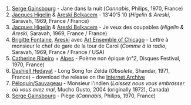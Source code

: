 
1. [Serge Gainsbourg](https://musicbrainz.org/artist/b21ef19b-c6aa-4775-90d3-3cc3e067ce6d) - Jane dans la nuit (_Cannabis_, Philips, 1970, France)
1. [Jacques Higelin](https://musicbrainz.org/artist/f75e42a2-e1f8-4873-ae07-f925dbc095ba) & [Areski Belkacem](https://musicbrainz.org/artist/66163b1d-82f2-4d70-addf-cea89a1ec717) - 13'40'5 10 (_Higelin & Areski_, Saravah, 1969, France / France)
1. [Jacques Higelin](https://musicbrainz.org/artist/f75e42a2-e1f8-4873-ae07-f925dbc095ba) & [Areski Belkacem](https://musicbrainz.org/artist/66163b1d-82f2-4d70-addf-cea89a1ec717) - Je veux des coupables (_Higelin & Areski_, Saravah, 1969, France / France)
1. [Brigitte Fontaine](https://musicbrainz.org/artist/3e356f2a-3501-4e68-8eff-f77d582c066a), [Areski](https://musicbrainz.org/artist/66163b1d-82f2-4d70-addf-cea89a1ec717) avec [Art Ensemble of Chicago](https://musicbrainz.org/artist/ed7156ee-07da-484b-b5a5-be322afa1a34) - Lettre à monsieur le chef de gare de la tour de Carol (_Comme à la radio_, Saravah, 1969, France / France / USA)
1. [Catherine Ribeiro](https://musicbrainz.org/artist/63088974-129e-42fd-9466-f00c33822239) + [Alpes](https://musicbrainz.org/artist/ed90a35c-2883-457d-afa3-f7706071e7f8) - Poème non épique (_n°2_, Disques Festival, 1970, France)
1. [Dashiell Hedayat](https://musicbrainz.org/artist/52c3f7c3-51e8-4920-abb3-4b5be58ebbbc) - Long Song for Zelda (_Obsolete_, Shandar, 1971, France) – download the release on the [Internet Archive](https://archive.org/details/DashiellHEDAYATObsolete1971)
1. [Péloquin/Sauvageau](https://musicbrainz.org/artist/90ffc6da-468a-4f59-b048-bff8a4e39373) - Monsieur l'indien (_Laissez nous vous embrasser où vous avez mal_, Mucho Gusto, 2004 (originally 1972), Canada)
1. [Serge Gainsbourg](https://musicbrainz.org/artist/b21ef19b-c6aa-4775-90d3-3cc3e067ce6d) - Piège (_Cannabis_, Philips, 1970, France)
